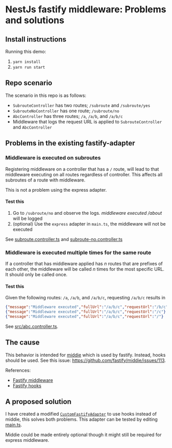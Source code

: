 # NestJs fastify middleware: Problems and solutions


## Install instructions
Running this demo:
1. `yarn install`
1. `yarn run start`


## Repo scenario
The scenario in this repo is as follows:
- `SubrouteController` has two routes; `/subroute` and `/subroute/yes`
- `SubrouteNoController` has one route; `/subroute/no`
- `AbcController` has three routes; `/a`, `/a/b`, and `/a/b/c`
- Middleware that logs the request URL is applied to `SubrouteController` and `AbcController`

## Problems in the existing fastify-adapter

### Middleware is executed on subroutes
Registering middleware on a controller that has a `/` route, will lead to that middleware executing on all routes regardless of controller. This affects all subroutes of a route with middleware.

This is not a problem using the express adapter.

#### Test this
1. Go to `/subroute/no` and observe the logs. _middleware executed /about_ will be logged
1. (optional) Use the `express` adapter in `main.ts`, the middleware will not
   be executed

See [subroute.controller.ts](./src/subroute/subroute.controller.ts) and [subroute-no.controller.ts](./src/subroute/subroute-no.controller.ts) 

### Middleware is executed multiple times for the same route
If a controller that has middleware applied has _n_ routes that are prefixes of each other, the middleware will be called _n_ times for the most specific URL. It should only be called once.

#### Test this
Given the following routes: `/a`, `/a/b`, and `/a/b/c`, requesting `/a/b/c` results in 
```json lines
{"message":"Middleware executed","fullUrl":"/a/b/c","requestUrl":"/b/c"}
{"message":"Middleware executed","fullUrl":"/a/b/c","requestUrl":"/c"}
{"message":"Middleware executed","fullUrl":"/a/b/c","requestUrl":"/"}
```

See [src/abc.controller.ts](./src/abc.controller.ts).

## The cause
This behavior is intended for [middie](https://github.com/fastify/middie/) which is used by fastify. Instead, hooks should be used. 
See this issue: <https://github.com/fastify/middie/issues/113>.

References:
- [Fastify middleware](https://www.fastify.io/docs/latest/Reference/Middleware/)
- [Fastify hooks](https://www.fastify.io/docs/latest/Reference/Hooks/)

## A proposed solution
I have created a modified [`CustomFastifyAdapter`](./src/custom-fastify-adapter/fastify-adapter.ts) to use hooks instead of middie, this solves both problems.
This adapter can be tested by editing [main.ts](./src/main.ts).

Middie could be made entirely optional though it might still be required for express middleware. 
